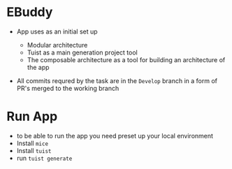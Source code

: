 # EBuddy
- App uses as an initial set up
  - Modular architecture 
  - Tuist as a main generation project tool
  - The composable architecture as a tool for building an architecture of the app

- All commits requred by the task are in the `Develop` branch in a form of PR's merged to the working branch

# Run App
- to be able to run the app you need preset up your local environment
- Install `mice`
- Install `tuist`
- run `tuist generate`
